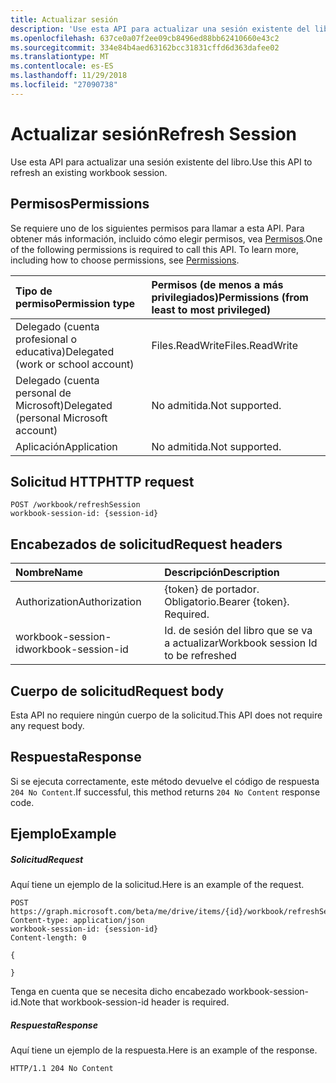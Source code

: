 ```yaml
---
title: Actualizar sesión
description: 'Use esta API para actualizar una sesión existente del libro. '
ms.openlocfilehash: 637ce0a07f2ee09cb8496ed88bb62410660e43c2
ms.sourcegitcommit: 334e84b4aed63162bcc31831cffd6d363dafee02
ms.translationtype: MT
ms.contentlocale: es-ES
ms.lasthandoff: 11/29/2018
ms.locfileid: "27090738"
---
```

# <a name="refresh-session"></a><span data-ttu-id="1bf7c-103">Actualizar sesión</span><span class="sxs-lookup"><span data-stu-id="1bf7c-103">Refresh Session</span></span>

<span data-ttu-id="1bf7c-104">Use esta API para actualizar una sesión existente del libro.</span><span class="sxs-lookup"><span data-stu-id="1bf7c-104">Use this API to refresh an existing workbook session.</span></span> 

## <a name="permissions"></a><span data-ttu-id="1bf7c-105">Permisos</span><span class="sxs-lookup"><span data-stu-id="1bf7c-105">Permissions</span></span>
<span data-ttu-id="1bf7c-p101">Se requiere uno de los siguientes permisos para llamar a esta API. Para obtener más información, incluido cómo elegir permisos, vea [Permisos](/graph/permissions-reference).</span><span class="sxs-lookup"><span data-stu-id="1bf7c-p101">One of the following permissions is required to call this API. To learn more, including how to choose permissions, see [Permissions](/graph/permissions-reference).</span></span>

|<span data-ttu-id="1bf7c-108">Tipo de permiso</span><span class="sxs-lookup"><span data-stu-id="1bf7c-108">Permission type</span></span>      | <span data-ttu-id="1bf7c-109">Permisos (de menos a más privilegiados)</span><span class="sxs-lookup"><span data-stu-id="1bf7c-109">Permissions (from least to most privileged)</span></span>              |
|:--------------------|:---------------------------------------------------------|
|<span data-ttu-id="1bf7c-110">Delegado (cuenta profesional o educativa)</span><span class="sxs-lookup"><span data-stu-id="1bf7c-110">Delegated (work or school account)</span></span> | <span data-ttu-id="1bf7c-111">Files.ReadWrite</span><span class="sxs-lookup"><span data-stu-id="1bf7c-111">Files.ReadWrite</span></span>    |
|<span data-ttu-id="1bf7c-112">Delegado (cuenta personal de Microsoft)</span><span class="sxs-lookup"><span data-stu-id="1bf7c-112">Delegated (personal Microsoft account)</span></span> | <span data-ttu-id="1bf7c-113">No admitida.</span><span class="sxs-lookup"><span data-stu-id="1bf7c-113">Not supported.</span></span>    |
|<span data-ttu-id="1bf7c-114">Aplicación</span><span class="sxs-lookup"><span data-stu-id="1bf7c-114">Application</span></span> | <span data-ttu-id="1bf7c-115">No admitida.</span><span class="sxs-lookup"><span data-stu-id="1bf7c-115">Not supported.</span></span> |

## <a name="http-request"></a><span data-ttu-id="1bf7c-116">Solicitud HTTP</span><span class="sxs-lookup"><span data-stu-id="1bf7c-116">HTTP request</span></span>
<!-- { "blockType": "ignored" } -->
```http
POST /workbook/refreshSession
workbook-session-id: {session-id}
```
## <a name="request-headers"></a><span data-ttu-id="1bf7c-117">Encabezados de solicitud</span><span class="sxs-lookup"><span data-stu-id="1bf7c-117">Request headers</span></span>
| <span data-ttu-id="1bf7c-118">Nombre</span><span class="sxs-lookup"><span data-stu-id="1bf7c-118">Name</span></span>       | <span data-ttu-id="1bf7c-119">Descripción</span><span class="sxs-lookup"><span data-stu-id="1bf7c-119">Description</span></span>|
|:---------------|:----------|
| <span data-ttu-id="1bf7c-120">Authorization</span><span class="sxs-lookup"><span data-stu-id="1bf7c-120">Authorization</span></span>  | <span data-ttu-id="1bf7c-p102">{token} de portador. Obligatorio.</span><span class="sxs-lookup"><span data-stu-id="1bf7c-p102">Bearer {token}. Required.</span></span> |
| <span data-ttu-id="1bf7c-123">workbook-session-id</span><span class="sxs-lookup"><span data-stu-id="1bf7c-123">workbook-session-id</span></span> | <span data-ttu-id="1bf7c-124">Id. de sesión del libro que se va a actualizar</span><span class="sxs-lookup"><span data-stu-id="1bf7c-124">Workbook session Id to be refreshed</span></span> |

## <a name="request-body"></a><span data-ttu-id="1bf7c-125">Cuerpo de solicitud</span><span class="sxs-lookup"><span data-stu-id="1bf7c-125">Request body</span></span>
<span data-ttu-id="1bf7c-126">Esta API no requiere ningún cuerpo de la solicitud.</span><span class="sxs-lookup"><span data-stu-id="1bf7c-126">This API does not require any request body.</span></span>

## <a name="response"></a><span data-ttu-id="1bf7c-127">Respuesta</span><span class="sxs-lookup"><span data-stu-id="1bf7c-127">Response</span></span>

<span data-ttu-id="1bf7c-128">Si se ejecuta correctamente, este método devuelve el código de respuesta `204 No Content`.</span><span class="sxs-lookup"><span data-stu-id="1bf7c-128">If successful, this method returns `204 No Content` response code.</span></span>

## <a name="example"></a><span data-ttu-id="1bf7c-129">Ejemplo</span><span class="sxs-lookup"><span data-stu-id="1bf7c-129">Example</span></span>
##### <a name="request"></a><span data-ttu-id="1bf7c-130">Solicitud</span><span class="sxs-lookup"><span data-stu-id="1bf7c-130">Request</span></span>
<span data-ttu-id="1bf7c-131">Aquí tiene un ejemplo de la solicitud.</span><span class="sxs-lookup"><span data-stu-id="1bf7c-131">Here is an example of the request.</span></span>
<!-- {
  "blockType": "request",
  "name": "refresh_excel_session"
}-->
```http
POST https://graph.microsoft.com/beta/me/drive/items/{id}/workbook/refreshSession
Content-type: application/json
workbook-session-id: {session-id}
Content-length: 0

{

}
```

<span data-ttu-id="1bf7c-132">Tenga en cuenta que se necesita dicho encabezado workbook-session-id.</span><span class="sxs-lookup"><span data-stu-id="1bf7c-132">Note that workbook-session-id header is required.</span></span> 


##### <a name="response"></a><span data-ttu-id="1bf7c-133">Respuesta</span><span class="sxs-lookup"><span data-stu-id="1bf7c-133">Response</span></span>
<span data-ttu-id="1bf7c-134">Aquí tiene un ejemplo de la respuesta.</span><span class="sxs-lookup"><span data-stu-id="1bf7c-134">Here is an example of the response.</span></span> 

<!-- {
  "blockType": "response",
  "truncated": true
} -->
```http
HTTP/1.1 204 No Content
```